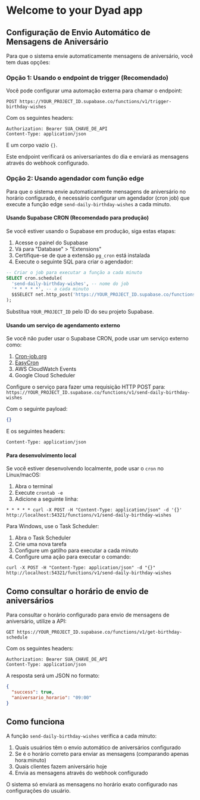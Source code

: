 # Welcome to your Dyad app

## Configuração de Envio Automático de Mensagens de Aniversário

Para que o sistema envie automaticamente mensagens de aniversário, você tem duas opções:

### Opção 1: Usando o endpoint de trigger (Recomendado)

Você pode configurar uma automação externa para chamar o endpoint:

`POST https://YOUR_PROJECT_ID.supabase.co/functions/v1/trigger-birthday-wishes`

Com os seguintes headers:
```
Authorization: Bearer SUA_CHAVE_DE_API
Content-Type: application/json
```

E um corpo vazio `{}`.

Este endpoint verificará os aniversariantes do dia e enviará as mensagens através do webhook configurado.

### Opção 2: Usando agendador com função edge

Para que o sistema envie automaticamente mensagens de aniversário no horário configurado, é necessário configurar um agendador (cron job) que execute a função edge `send-daily-birthday-wishes` a cada minuto.

#### Usando Supabase CRON (Recomendado para produção)

Se você estiver usando o Supabase em produção, siga estas etapas:

1. Acesse o painel do Supabase
2. Vá para "Database" > "Extensions"
3. Certifique-se de que a extensão `pg_cron` está instalada
4. Execute o seguinte SQL para criar o agendador:

```sql
-- Criar o job para executar a função a cada minuto
SELECT cron.schedule(
  'send-daily-birthday-wishes', -- nome do job
  '* * * * *', -- a cada minuto
  $$SELECT net.http_post('https://YOUR_PROJECT_ID.supabase.co/functions/v1/send-daily-birthday-wishes', '{}', '{"Content-Type": "application/json"}', null, 5000)$$
);
```

Substitua `YOUR_PROJECT_ID` pelo ID do seu projeto Supabase.

#### Usando um serviço de agendamento externo

Se você não puder usar o Supabase CRON, pode usar um serviço externo como:

1. [Cron-job.org](https://cron-job.org/)
2. [EasyCron](https://www.easycron.com/)
3. AWS CloudWatch Events
4. Google Cloud Scheduler

Configure o serviço para fazer uma requisição HTTP POST para:
`https://YOUR_PROJECT_ID.supabase.co/functions/v1/send-daily-birthday-wishes`

Com o seguinte payload:
```json
{}
```

E os seguintes headers:
```
Content-Type: application/json
```

#### Para desenvolvimento local

Se você estiver desenvolvendo localmente, pode usar o `cron` no Linux/macOS:

1. Abra o terminal
2. Execute `crontab -e`
3. Adicione a seguinte linha:
```
* * * * * curl -X POST -H "Content-Type: application/json" -d '{}' http://localhost:54321/functions/v1/send-daily-birthday-wishes
```

Para Windows, use o Task Scheduler:

1. Abra o Task Scheduler
2. Crie uma nova tarefa
3. Configure um gatilho para executar a cada minuto
4. Configure uma ação para executar o comando:
```
curl -X POST -H "Content-Type: application/json" -d "{}" http://localhost:54321/functions/v1/send-daily-birthday-wishes
```

## Como consultar o horário de envio de aniversários

Para consultar o horário configurado para envio de mensagens de aniversário, utilize a API:

`GET https://YOUR_PROJECT_ID.supabase.co/functions/v1/get-birthday-schedule`

Com os seguintes headers:
```
Authorization: Bearer SUA_CHAVE_DE_API
Content-Type: application/json
```

A resposta será um JSON no formato:
```json
{
  "success": true,
  "aniversario_horario": "09:00"
}
```

## Como funciona

A função `send-daily-birthday-wishes` verifica a cada minuto:

1. Quais usuários têm o envio automático de aniversários configurado
2. Se é o horário correto para enviar as mensagens (comparando apenas hora:minuto)
3. Quais clientes fazem aniversário hoje
4. Envia as mensagens através do webhook configurado

O sistema só enviará as mensagens no horário exato configurado nas configurações do usuário.